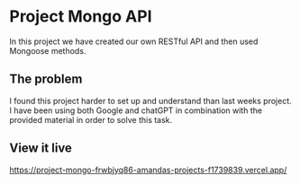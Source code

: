 # Project Mongo API

In this project we have created our own RESTful API and then used Mongoose methods.

## The problem

I found this project harder to set up and understand than last weeks project. I have been using both Google and chatGPT in combination with the provided material in order to solve this task.

## View it live

https://project-mongo-frwbjyq86-amandas-projects-f1739839.vercel.app/
